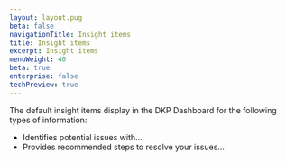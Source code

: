 ```yaml
---
layout: layout.pug
beta: false
navigationTitle: Insight items
title: Insight items
excerpt: Insight items
menuWeight: 40
beta: true
enterprise: false
techPreview: true
---
```


The default insight items display in the DKP Dashboard for the following types of information:

- Identifies potential issues with…
- Provides recommended steps to resolve your issues...
